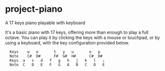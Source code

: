 # project-piano
A 17 keys piano playable with keyboard

It's a basic piano with 17 keys, offering more than enough to play a full octave. You can play it by clicking the keys with a mouse or touchpad, or by using a keyboard, with the key configuration provided below.

```
  Keys    w   e       t   y   u       o   p
  Note    C#  D#      F#  G#  H#      C#  D#            
  Keys  a   s   d   f   g   h   j   k   l   ;
  Note  C   D   E   F   G   A   B   C   D   E
```
